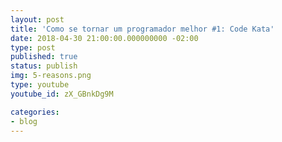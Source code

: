 ```yaml
---
layout: post
title: 'Como se tornar um programador melhor #1: Code Kata'
date: 2018-04-30 21:00:00.000000000 -02:00
type: post
published: true
status: publish
img: 5-reasons.png
type: youtube
youtube_id: zX_GBnkDg9M

categories:
- blog
---
```

